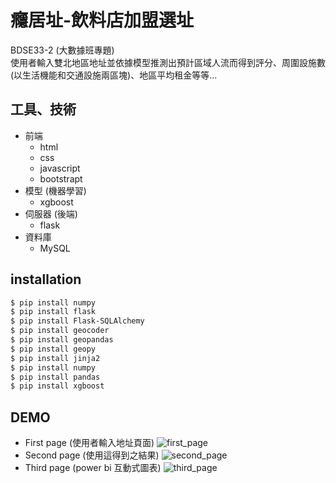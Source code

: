 # 癮居址-飲料店加盟選址
BDSE33-2 (大數據班專題)    
使用者輸入雙北地區地址並依據模型推測出預計區域人流而得到評分、周圍設施數(以生活機能和交通設施兩區塊)、地區平均租金等等...

 
## 工具、技術  
  - 前端
    - html
    - css
    - javascript
    - bootstrapt
  - 模型 (機器學習)
    - xgboost
  - 伺服器 (後端)
    - flask
  - 資料庫
    - MySQL

## installation 
```bash
$ pip install numpy
$ pip install flask
$ pip install Flask-SQLAlchemy
$ pip install geocoder
$ pip install geopandas
$ pip install geopy
$ pip install jinja2
$ pip install numpy
$ pip install pandas
$ pip install xgboost
```

## DEMO
- First page (使用者輸入地址頁面)
![first_page](C:/Users/Wilson/Desktop/final_flask_nodocker/pic_of_final_demo/first_page.png?raw=true "Demo Page 1")
- Second page (使用這得到之結果)
![second_page](C:/Users/Wilson/Desktop/final_flask_nodocker/pic_of_final_demo/page2.gif?raw=true "Demo Page 2")
- Third page (power bi 互動式圖表)
![third_page](C:/Users/Wilson/Desktop/final_flask_nodocker/pic_of_final_demo/third_page.png?raw=true "Demo Page 3")
